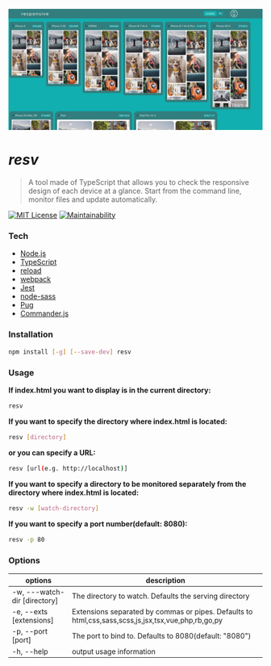 <p align="center">
  <img src="https://github.com/hktysk/images/blob/master/resv/screen-shot.jpg?raw=true">
</p>

# *resv*
>A tool made of TypeScript that allows you to check the responsive design of each device at a glance. Start from the command line, monitor files and update automatically.

[![MIT License](http://img.shields.io/badge/license-MIT-blue.svg?style=flat)](LICENSE)
[![Maintainability](https://api.codeclimate.com/v1/badges/a99a88d28ad37a79dbf6/maintainability)](https://codeclimate.com/github/hktysk/resv)

### Tech
* [Node.js](https://github.com/nodejs/node)
* [TypeScript](https://github.com/microsoft/TypeScript)
* [reload](https://github.com/alallier/reload)
* [webpack](https://github.com/webpack/webpack)
* [Jest](https://github.com/facebook/jest)
* [node-sass](https://github.com/sass/node-sass)
* [Pug](https://github.com/pugjs/pug)
* [Commander.js](https://github.com/tj/commander.js/)

### Installation
```sh
npm install [-g] [--save-dev] resv
```

### Usage
**If index.html you want to display is in the current directory:**
```sh
resv
```
**If you want to specify the directory where index.html is located:**
```sh
resv [directory]
```
**or you can specify a URL:**
```sh
resv [url(e.g. http://localhost)]
```
**If you want to specify a directory to be monitored separately from the directory where index.html is located:**
```sh
resv -w [watch-directory]
```
**If you want to specify a port number(default: 8080):**
```sh
resv -p 80
```

### Options
|options|description|
|---|---|
| -w, ---watch-dir [directory] | The directory to watch. Defaults the serving directory |
| -e, --exts [extensions] | Extensions separated by commas or pipes. Defaults to html,css,sass,scss,js,jsx,tsx,vue,php,rb,go,py |
| -p, --port [port] | The port to bind to. Defaults to 8080(default: "8080") |
| -h, --help | output usage information |
